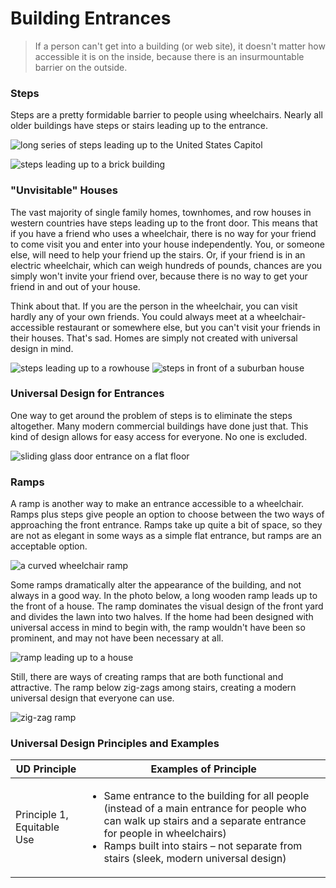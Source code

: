 # Building Entrances

> If a person can't get into a building (or web site), it doesn't matter how accessible it is on the inside, because there is an insurmountable barrier on the outside.

### Steps

Steps are a pretty formidable barrier to people using wheelchairs. Nearly all older buildings have steps or stairs leading up to the entrance.

![long series of steps leading up to the United States Capitol](https://dequeuniversity.com/assets/images/accessibility_fundamentals/steps-capitol-600.jpg)

![steps leading up to a brick building](https://dequeuniversity.com/assets/images/accessibility_fundamentals/step3-500.jpg)

### "Unvisitable" Houses <a href="#id140_unvisitable_houses" id="id140_unvisitable_houses"></a>

The vast majority of single family homes, townhomes, and row houses in western countries have steps leading up to the front door. This means that if you have a friend who uses a wheelchair, there is no way for your friend to come visit you and enter into your house independently. You, or someone else, will need to help your friend up the stairs. Or, if your friend is in an electric wheelchair, which can weigh hundreds of pounds, chances are you simply won't invite your friend over, because there is no way to get your friend in and out of your house.

Think about that. If you are the person in the wheelchair, you can visit hardly any of your own friends. You could always meet at a wheelchair-accessible restaurant or somewhere else, but you can't visit your friends in their houses. That's sad. Homes are simply not created with universal design in mind.

![steps leading up to a rowhouse](https://dequeuniversity.com/assets/images/accessibility_fundamentals/step15.jpg) ![steps in front of a suburban house](https://dequeuniversity.com/assets/images/accessibility_fundamentals/step8-2.jpg)

### Universal Design for Entrances

One way to get around the problem of steps is to eliminate the steps altogether. Many modern commercial buildings have done just that. This kind of design allows for easy access for everyone. No one is excluded.

![sliding glass door entrance on a flat floor](https://dequeuniversity.com/assets/images/accessibility_fundamentals/sliding-door-500.jpg)

### Ramps

A ramp is another way to make an entrance accessible to a wheelchair. Ramps plus steps give people an option to choose between the two ways of approaching the front entrance. Ramps take up quite a bit of space, so they are not as elegant in some ways as a simple flat entrance, but ramps are an acceptable option.

![a curved wheelchair ramp](https://dequeuniversity.com/assets/images/accessibility_fundamentals/wheelchair-ramp13.jpg)

Some ramps dramatically alter the appearance of the building, and not always in a good way. In the photo below, a long wooden ramp leads up to the front of a house. The ramp dominates the visual design of the front yard and divides the lawn into two halves. If the home had been designed with universal access in mind to begin with, the ramp wouldn't have been so prominent, and may not have been necessary at all.

![ramp leading up to a house](https://dequeuniversity.com/assets/images/accessibility_fundamentals/wheelchair-ramp3-500.jpg)

Still, there are ways of creating ramps that are both functional and attractive. The ramp below zig-zags among stairs, creating a modern universal design that everyone can use.

![zig-zag ramp](https://dequeuniversity.com/assets/images/accessibility_fundamentals/wheelchair-ramp6.jpg)

### Universal Design Principles and Examples

| UD Principle               | Examples of Principle                                                                                                                                                                                                                                                       |
| -------------------------- | --------------------------------------------------------------------------------------------------------------------------------------------------------------------------------------------------------------------------------------------------------------------------- |
| Principle 1, Equitable Use | <ul><li>Same entrance to the building for all people (instead of a main entrance for people who can walk up stairs and a separate entrance for people in wheelchairs)</li><li>Ramps built into stairs – not separate from stairs (sleek, modern universal design)</li></ul> |
